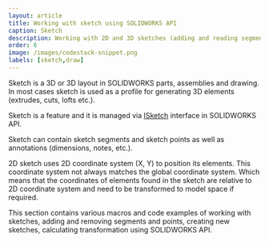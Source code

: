 ```yaml
---
layout: article
title: Working with sketch using SOLIDWORKS API
caption: Sketch
description: Working with 2D and 3D sketches (adding and reading segments, transformations, feature creation) using SOLIDWORKS API
order: 6
image: /images/codestack-snippet.png
labels: [sketch,draw]
---
```

Sketch is a 3D or 3D layout in SOLIDWORKS parts, assemblies and drawing. In most cases sketch is used as a profile for generating 3D elements (extrudes, cuts, lofts etc.).

Sketch is a feature and it is managed via [ISketch](http://help.solidworks.com/2018/english/api/sldworksapi/SolidWorks.Interop.sldworks~SolidWorks.Interop.sldworks.ISketch.html) interface in SOLIDWORKS API.

Sketch can contain sketch segments and sketch points as well as annotations (dimensions, notes, etc.).

2D sketch uses 2D coordinate system (X, Y) to position its elements. This coordinate system not always matches the global coordinate system. Which means that the coordinates of elements found in the sketch are relative to 2D coordinate system and need to be transformed to model space if required.

This section contains various macros and code examples of working with sketches, adding and removing segments and points, creating new sketches, calculating transformation using SOLIDWORKS API.